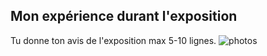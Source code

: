 ## Mon expérience durant l'exposition
Tu donne ton avis de l'exposition max 5-10 lignes.
![photos](arriere_salle.jpg)

